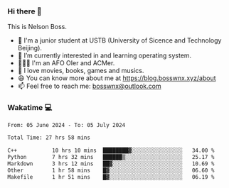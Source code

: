 ### Hi there 👋

<!--
**bosswnx/bosswnx** is a ✨ _special_ ✨ repository because its `README.md` (this file) appears on your GitHub profile.

Here are some ideas to get you started:

- 🔭 I’m currently working on ...
- 🌱 I’m currently learning ...
- 👯 I’m looking to collaborate on ...
- 🤔 I’m looking for help with ...
- 💬 Ask me about ...
- 📫 How to reach me: ...
- 😄 Pronouns: ...
- ⚡ Fun fact: ...
-->

This is Nelson Boss.

- 🏫 I'm a junior student at USTB (University of Sicence and Technology Beijing).
- 🌱 I’m currently interested in and learning operating system.
- 🧑🏻‍💻 I'm an AFO OIer and ACMer.
- 🥰 I love movies, books, games and musics.
- 😄 You can know more about me at https://blog.bosswnx.xyz/about
- 📫 Feel free to reach me: bosswnx@outlook.com

### Wakatime 💻

<!--START_SECTION:waka-->

```txt
From: 05 June 2024 - To: 05 July 2024

Total Time: 27 hrs 58 mins

C++           10 hrs 10 mins  ████████▓░░░░░░░░░░░░░░░░   34.00 %
Python        7 hrs 32 mins   ██████▒░░░░░░░░░░░░░░░░░░   25.17 %
Markdown      3 hrs 12 mins   ██▓░░░░░░░░░░░░░░░░░░░░░░   10.69 %
Other         1 hr 58 mins    █▓░░░░░░░░░░░░░░░░░░░░░░░   06.60 %
Makefile      1 hr 51 mins    █▓░░░░░░░░░░░░░░░░░░░░░░░   06.19 %
```

<!--END_SECTION:waka-->
